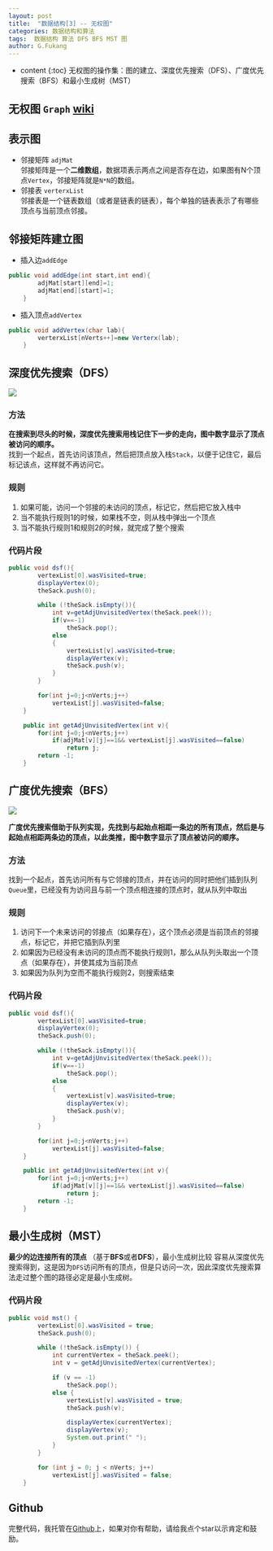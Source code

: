 ```yaml
---
layout: post
title:  "数据结构[3] -- 无权图"
categories: 数据结构和算法
tags:  数据结构 算法 DFS BFS MST 图
author: G.Fukang
---
```


* content
{:toc}
无权图的操作集：图的建立、深度优先搜索（DFS）、广度优先搜索（BFS）和最小生成树（MST）







## 无权图  `Graph` [wiki](https://www.wikiwand.com/zh-hans/%E5%9B%BE_(%E6%95%B0%E5%AD%A6))

## 表示图

- 邻接矩阵 `adjMat`      
  邻接矩阵是一个**二维数组**，数据项表示两点之间是否存在边，如果图有N个顶点`Vertex`，邻接矩阵就是`N*N`的数组。
- 邻接表 `verterxList`       
  邻接表是一个链表数组（或者是链表的链表），每个单独的链表表示了有哪些顶点与当前顶点邻接。

## 邻接矩阵建立图

- 插入边`addEdge`
```java
public void addEdge(int start,int end){
        adjMat[start][end]=1;
        adjMat[end][start]=1;
    }
```
- 插入顶点`addVertex`
```java
public void addVertex(char lab){
        verterxList[nVerts++]=new Verterx(lab);
    }
```
## 深度优先搜索（DFS）

![](http://ww1.sinaimg.cn/mw690/005WLTaUly1fmt5vthwzrj309o08pgms.jpg) 

### 方法      
**在搜索到尽头的时候，深度优先搜索用栈记住下一步的走向，图中数字显示了顶点被访问的顺序。**  
找到一个起点，首先访问该顶点，然后把顶点放入栈`Stack`，以便于记住它，最后标记该点，这样就不再访问它。
### 规则
1. 如果可能，访问一个邻接的未访问的顶点，标记它，然后把它放入栈中
2. 当不能执行规则1的时候，如果栈不空，则从栈中弹出一个顶点
3. 当不能执行规则1和规则2的时候，就完成了整个搜索

### 代码片段

```java
public void dsf(){
        vertexList[0].wasVisited=true;
        displayVertex(0);
        theSack.push(0);

        while (!theSack.isEmpty()){
            int v=getAdjUnvisitedVertex(theSack.peek());
            if(v==-1)
                theSack.pop();
            else
            {
                vertexList[v].wasVisited=true;
                displayVertex(v);
                theSack.push(v);
            }
        }

        for(int j=0;j<nVerts;j++)
            vertexList[j].wasVisited=false;
    }

    public int getAdjUnvisitedVertex(int v){
        for(int j=0;j<nVerts;j++)
            if(adjMat[v][j]==1&& vertexList[j].wasVisited==false)
                return j;
        return -1;
    }
```



## 广度优先搜索（BFS）

![](http://ww1.sinaimg.cn/mw690/005WLTaUly1fmt5u6jee1j30dl08vabd.jpg)  



**广度优先搜索借助于队列实现，先找到与起始点相距一条边的所有顶点，然后是与起始点相距两条边的顶点，以此类推，图中数字显示了顶点被访问的顺序。**

### 方法
找到一个起点，首先访问所有与它邻接的顶点，并在访问的同时把他们插到队列`Queue`里，已经没有为访问且与前一个顶点相连接的顶点时，就从队列中取出
### 规则
1. 访问下一个未来访问的邻接点（如果存在），这个顶点必须是当前顶点的邻接点，标记它，并把它插到队列里
2. 如果因为已经没有未访问的顶点而不能执行规则1，那么从队列头取出一个顶点（如果存在），并使其成为当前顶点
3. 如果因为队列为空而不能执行规则2，则搜索结束

### 代码片段

```java
public void dsf(){
        vertexList[0].wasVisited=true;
        displayVertex(0);
        theSack.push(0);

        while (!theSack.isEmpty()){
            int v=getAdjUnvisitedVertex(theSack.peek());
            if(v==-1)
                theSack.pop();
            else
            {
                vertexList[v].wasVisited=true;
                displayVertex(v);
                theSack.push(v);
            }
        }

        for(int j=0;j<nVerts;j++)
            vertexList[j].wasVisited=false;
    }

    public int getAdjUnvisitedVertex(int v){
        for(int j=0;j<nVerts;j++)
            if(adjMat[v][j]==1&& vertexList[j].wasVisited==false)
                return j;
        return -1;
    }
```



## 最小生成树（MST）

**最少的边连接所有的顶点** （基于**BFS**或者**DFS**），最小生成树比较 容易从深度优先搜索得到，这是因为`DFS`访问所有的顶点，但是只访问一次，因此深度优先搜索算法走过整个图的路径必定是最小生成树。

### 代码片段

```java
public void mst() {
        vertexList[0].wasVisited = true;
        theSack.push(0);

        while (!theSack.isEmpty()) {
            int currentVertex = theSack.peek();
            int v = getAdjUnvisitedVertex(currentVertex);

            if (v == -1)
                theSack.pop();
            else {
                vertexList[v].wasVisited = true;
                theSack.push(v);

                displayVertex(currentVertex);
                displayVertex(v);
                System.out.print(" ");
            }
        }

        for (int j = 0; j < nVerts; j++)
            vertexList[j].wasVisited = false;
    }
```

## Github

完整代码，我托管在[Github](https://github.com/gongfukangEE/Data-Structures-Java/tree/master/src/Graph)上，如果对你有帮助，请给我点个star以示肯定和鼓励。



